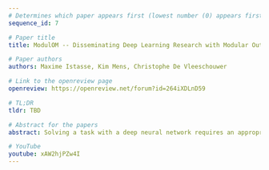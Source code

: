 ```yaml
---
# Determines which paper appears first (lowest number (0) appears first)
sequence_id: 7

# Paper title
title: ModulOM -- Disseminating Deep Learning Research with Modular Output Mathematics

# Paper authors
authors: Maxime Istasse, Kim Mens, Christophe De Vleeschouwer

# Link to the openreview page
openreview: https://openreview.net/forum?id=264iXDLnD59

# TL;DR
tldr: TBD

# Abstract for the papers
abstract: Solving a task with a deep neural network requires an appropriate formulation of the underlying inference problem. A formulation defines the type of variables output by the network, but also the set of variables and functions, denoted output mathematics, needed to turn those outputs into task-relevant predictions. Despite the fact that the task performance may largely depend on the formulation, most deep learning experiment repositories do not offer a convenient solution to explore formulation variants in a flexible and incremental manner. Software components for neural network creation, parameter optimization or data augmentation, in contrast, offer some degree of modularity that has proved to facilitate the transfer of know-how associated to model development. But this is not the case for output mathematics. Our paper proposes to address this limitation by embedding the output mathematics in a modular component as well, by building on multiple inheritance principles in object-oriented programming. The flexibility offered by the proposed component and its added value in terms of knowledge dissemination are demonstrated in the context of the Panoptic-Deeplab method, a representative computer vision use case.

# YouTube
youtube: xAW2hjPZw4I
---
```

